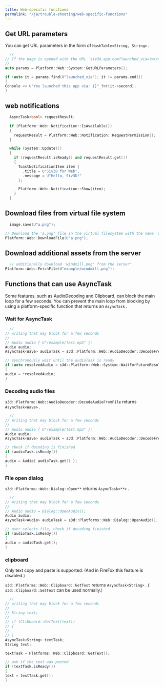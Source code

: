```yaml
---
title: Web-specific functions
permalink: "/ja/trouble-shooting/web-specific-functions"
---
```


## Get URL parameters

You can get URL parameters in the form of `HashTable<String, String>` .

```cpp
  //
// If the page is opened with the URL `siv3d.app.com?launched_via=twitter`...
//
auto params = Platform::Web::System::GetURLParameters();

if (auto it = params.find(U"launched_via"); it != params.end())
{
Console << U"You launched this app via: {}"_fmt(it->second);
}
```

## web notifications

```cpp
  AsyncTask<bool> requestResult;
  
  if (Platform::Web::Notification::IsAvailable())
  {
    requestResult = Platform::Web::Notification::RequestPermission();
  }

  while (System::Update())
  {
    if (requestResult.isReady() and requestResult.get())
    {
      ToastNotificationItem item {
        .title = U"Siv3D for Web",
        .message = U"Hello, Siv3D!"
      };

      Platform::Web::Notification::Show(item);
    }
  }
```

## Download files from virtual file system

```cpp
  image.save(U"a.png");

// Download the 'a.png' file in the virtual filesystem with the name 'a.png'.
Platform::Web::DownloadFile(U"a.png");
```

## Download additional assets from the server

```cpp
  // additionally download 'windmill.png' from the server'
Platform::Web::FetchFile(U"example/windmill.png");
```

## Functions that can use AsyncTask

Some features, such as AudioDecoding and Clipboard, can block the main loop for a few seconds. You can prevent the main loop from blocking by using a platform-specific function that returns an `AsyncTask` .

### Wait for AsyncTask

```cpp
  //
// writing that may block for a few seconds
//
// Audio audio { U"/example/test.mp3" };
Audio audio;
AsyncTask<Wave> audioTask = s3d::Platform::Web::AudioDecoder::DecodeFromFile(U"/example/test.mp3");

// synchronously wait until the audioTask is ready
if (auto resolvedAudio = s3d::Platform::Web::System::WaitForFutureResolved(audioTask))
{
audio = *resolvedAudio;
}
```

### Decoding audio files

`s3d::Platform::Web::AudioDecoder::DecodeAudioFromFile` returns `AsyncTask<Wave>` .

<!-- TODO: hungs with asyncify -->

```cpp
  //
// Writing that may block for a few seconds
//
// Audio audio { U"/example/test.mp3" };
Audio audio;
AsyncTask<Wave> audioTask = s3d::Platform::Web::AudioDecoder::DecodeFromFile(U"/example/test.mp3");

// check if decoding is finished
if (audioTask.isReady())
{
audio = Audio{ audioTask.get() };
}
```

### File open dialog

`s3d::Platforms::Web::Dialog::Open**` returns `AsyncTask<**>` .

```cpp
  //
// Writing that may block for a few seconds
//
// Audio audio = Dialog::OpenAudio();
Audio audio;
AsyncTask<Audio> audioTask = s3d::Platforms::Web::Dialog::OpenAudio();

// user selects file, check if decoding finished
if (audioTask.isReady())
{
audio = audioTask.get();
}
```

### clipboard

Only text copy and paste is supported. (And in FireFox this feature is disabled.)

`s3d::Platforms::Web::Clipboard::GetText` returns `AsyncTask<String>` . ( `s3d::Clipboard::SetText` can be used normally.)

```cpp
  //
// writing that may block for a few seconds
//
// String text;
//
// if (Clibboard::GetText(text))
// {
//
// }
AsyncTask<String> textTask;
String text;

textTask = Platforms::Web::Clipboard::GetText();

// ask if the text was pasted
if (textTask.isReady())
{
text = textTask.get();
}
```

